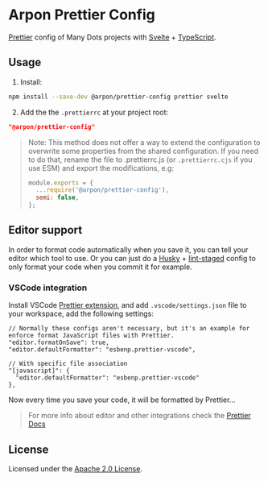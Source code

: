 # Arpon Prettier Config

[Prettier](https://prettier.io/docs/en/index.html) config of
Many Dots projects with [Svelte](https://svelte.dev) + [TypeScript](https://www.typescriptlang.org).

## Usage

1. Install:

```bash
npm install --save-dev @arpon/prettier-config prettier svelte
```

2. Add the the `.prettierrc` at your project root:

```json
"@arpon/prettier-config"
```

> Note: This method does not offer a way to extend the configuration to overwrite some properties from the shared configuration. If you need to do that, rename the file to .prettierrc.js (or `.prettierrc.cjs` if you use ESM) and export the modifications, e.g:
>
> ```js
> module.exports = {
>   ...require('@arpon/prettier-config'),
>   semi: false,
> };
> ```

## Editor support

In order to format code automatically when you save it, you can tell your editor which tool to use.
Or you can just do a [Husky](https://github.com/typicode/husky) +
[lint-staged](https://github.com/okonet/lint-staged) config to only format your code when you commit
it for example.

### VSCode integration

Install VSCode
[Prettier extension](https://marketplace.visualstudio.com/items?itemName=esbenp.prettier-vscode),
and add `.vscode/settings.json` file to your workspace, add the following settings:

```json5
// Normally these configs aren't necessary, but it's an example for enforce format JavaScript files with Prettier.
"editor.formatOnSave": true,
"editor.defaultFormatter": "esbenp.prettier-vscode",

// With specific file association
"[javascript]": {
  "editor.defaultFormatter": "esbenp.prettier-vscode"
},
```

Now every time you save your code, it will be formatted by Prettier...

> For more info about editor and other integrations check the
> [Prettier Docs ](https://prettier.io/docs/en/editors.html)

## License

Licensed under the [Apache 2.0 License](/LICENSE).
